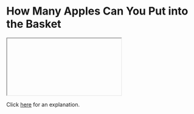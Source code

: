 # How Many Apples Can You Put into the Basket 

<iframe></iframe>

Click [here](Explanation.md) for an explanation.

